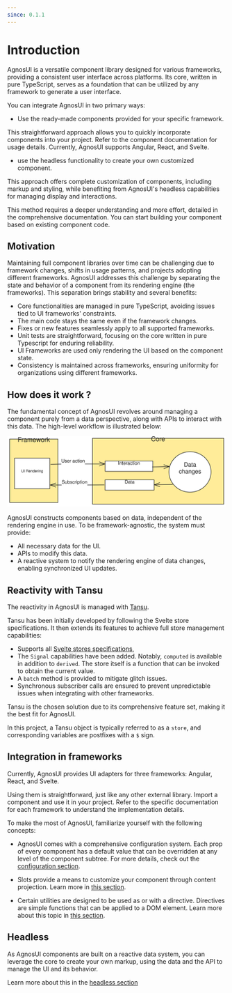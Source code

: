 ```yaml
---
since: 0.1.1
---
```


# Introduction

AgnosUI is a versatile component library designed for various frameworks, providing a consistent user interface across platforms. Its core, written in pure TypeScript, serves as a foundation that can be utilized by any framework to generate a user interface.

You can integrate AgnosUI in two primary ways:

- Use the ready-made components provided for your specific framework.

This straightforward approach allows you to quickly incorporate components into your project. Refer to the component documentation for usage details. Currently, AgnosUI supports Angular, React, and Svelte.

- use the headless functionality to create your own customized component.

This approach offers complete customization of components, including markup and styling, while benefiting from AgnosUI's headless capabilities for managing display and interactions.

This method requires a deeper understanding and more effort, detailed in the comprehensive documentation. You can start building your component based on existing component code.

## Motivation

Maintaining full component libraries over time can be challenging due to framework changes, shifts in usage patterns, and projects adopting different frameworks. AgnosUI addresses this challenge by separating the state and behavior of a component from its rendering engine (the frameworks). This separation brings stability and several benefits:

- Core functionalities are managed in pure TypeScript, avoiding issues tied to UI frameworks' constraints.
- The main code stays the same even if the framework changes.
- Fixes or new features seamlessly apply to all supported frameworks.
- Unit tests are straightforward, focusing on the core written in pure Typescript for enduring reliability.
- UI Frameworks are used only rendering the UI based on the component state.
- Consistency is maintained across frameworks, ensuring uniformity for organizations using different frameworks.

## How does it work ?

The fundamental concept of AgnosUI revolves around managing a component purely from a data perspective, along with APIs to interact with this data. The high-level workflow is illustrated below:

![svg](../../demo/src/resources/images/overview-workflow.svg)

AgnosUI constructs components based on data, independent of the rendering engine in use. To be framework-agnostic, the system must provide:

- All necessary data for the UI.
- APIs to modify this data.
- A reactive system to notify the rendering engine of data changes, enabling synchronized UI updates.

## Reactivity with Tansu

The reactivity in AgnosUI is managed with [Tansu](https://github.com/AmadeusITGroup/tansu).

Tansu has been initially developed by following the Svelte store specifications. It then extends its features to achieve full store management capabilities:

- Supports all [Svelte stores specifications](https://svelte.dev/docs/svelte-store),
- The `Signal` capabilities have been added. Notably, `computed` is available in addition to `derived`. The store itself is a function that can be invoked to obtain the current value.
- A `batch` method is provided to mitigate glitch issues.
- Synchronous subscriber calls are ensured to prevent unpredictable issues when integrating with other frameworks.

Tansu is the chosen solution due to its comprehensive feature set, making it the best fit for AgnosUI.

In this project, a Tansu object is typically referred to as a `store`, and corresponding variables are postfixes with a `$` sign.

## Integration in frameworks

Currently, AgnosUI provides UI adapters for three frameworks: Angular, React, and Svelte.

Using them is straightforward, just like any other external library. Import a component and use it in your project. Refer to the specific documentation for each framework to understand the implementation details.

To make the most of AgnosUI, familiarize yourself with the following concepts:

- AgnosUI comes with a comprehensive configuration system. Each prop of every component has a default value that can be overridden at any level of the component subtree. For more details, check out the [configuration section](../01-Headless/01-Configuration.md).

- Slots provide a means to customize your component through content projection. Learn more in [this section](../01-Headless/02-Slots.md).

- Certain utilities are designed to be used as or with a directive. Directives are simple functions that can be applied to a DOM element. Learn more about this topic in [this section](../01-Headless/03-Directives.md).

## Headless

As AgnosUI components are built on a reactive data system, you can leverage the core to create your own markup, using the data and the API to manage the UI and its behavior.

Learn more about this in the [headless section](../01-Headless/00-Introduction.md)
